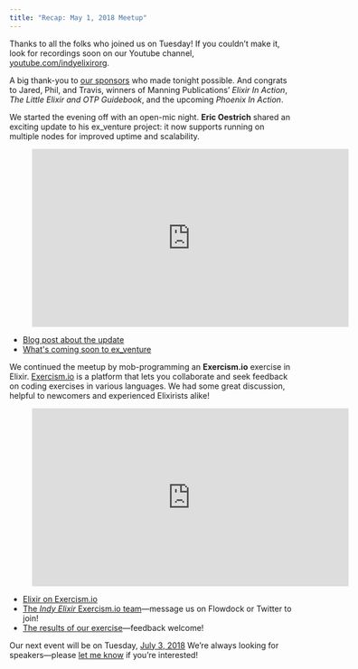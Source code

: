 ```yaml
---
title: "Recap: May 1, 2018 Meetup"
---
```


Thanks to all the folks who joined us on Tuesday! If you couldn’t make it, look for recordings soon on our Youtube channel, [youtube.com/indyelixirorg](https://www.youtube.com/indyelixirorg).

A big thank-you to [our sponsors](https://www.meetup.com/indyelixir/sponsors/) who made tonight possible. And congrats to Jared, Phil, and Travis, winners of Manning Publications’ *Elixir In Action*, *The Little Elixir and OTP Guidebook*, and the upcoming *Phoenix In Action*.

We started the evening off with an open-mic night. **Eric Oestrich** shared an exciting update to his ex_venture project: it now supports running on multiple nodes for improved uptime and scalability.

<figure>
  <div class="FlexVideo">
    <iframe width="560" height="315" src="https://www.youtube.com/embed/rxFlKhWzthw" frameborder="0" allowfullscreen></iframe>
  </div>
</figure>

- [Blog post about the update](https://blog.oestrich.org/2018/04/exventure-updates/)
- [What's coming soon to ex_venture](https://trello.com/b/PFGmFWmu/exventure)

We continued the meetup by mob-programming an **Exercism.io** exercise in Elixir. [Exercism.io](http://exercism.io/) is a platform that lets you collaborate and seek feedback on coding exercises in various languages. We had some great discussion, helpful to newcomers and experienced Elixirists alike!

<figure>
  <div class="FlexVideo">
    <iframe width="560" height="315" src="https://www.youtube.com/embed/Gzjoqb4d538" frameborder="0" allowfullscreen></iframe>
  </div>
</figure>

- [Elixir on Exercism.io](http://exercism.io/languages/elixir/about)
- [The *Indy Elixir* Exercism.io team](http://exercism.io/teams/indyelixir/streams)—message us on Flowdock or Twitter to join!
- [The results of our exercise](http://exercism.io/submissions/771c9ce248b9491c9f5404b607e598a1)—feedback welcome!

Our next event will be on Tuesday, [July 3, 2018](https://www.meetup.com/indyelixir/events/250372114/) We’re always looking for speakers—please [let me know](mailto:hello@indyelixir.org) if you’re interested!

